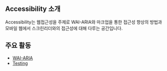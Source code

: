 ## Accessibility 소개

Accessibility는 웹접근성을 주제로 WAI-ARIA와 마크업을 통한 접근성 향상의 방법과 모바일 웹에서 스크린리더와의 접근성에 대해 다루는 공간입니다.

## 주요 활동

* [WAI-ARIA](./wai-aria.md)
* [Testing](./testing.md)
